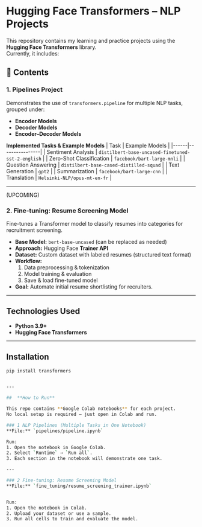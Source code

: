 # Hugging Face Transformers – NLP Projects

This repository contains my learning and practice projects using the **Hugging Face Transformers** library.  
Currently, it includes:

## 📌 Contents
### 1. **Pipelines Project**  
Demonstrates the use of `transformers.pipeline` for multiple NLP tasks, grouped under:
- **Encoder Models** 
- **Decoder Models** 
- **Encoder–Decoder Models** 

**Implemented Tasks & Example Models**
| Task | Example Models |
|------|----------------|
| Sentiment Analysis | `distilbert-base-uncased-finetuned-sst-2-english` |
| Zero-Shot Classification | `facebook/bart-large-mnli` |
| Question Answering | `distilbert-base-cased-distilled-squad` |
| Text Generation | `gpt2` |
| Summarization | `facebook/bart-large-cnn` |
| Translation | `Helsinki-NLP/opus-mt-en-fr` |

---
(UPCOMING)
### 2. **Fine-tuning: Resume Screening Model**  
Fine-tunes a Transformer model to classify resumes into categories for recruitment screening.

- **Base Model:** `bert-base-uncased` (can be replaced as needed)  
- **Approach:** Hugging Face **Trainer API**  
- **Dataset:** Custom dataset with labeled resumes (structured text format)  
- **Workflow:**
  1. Data preprocessing & tokenization
  2. Model training & evaluation
  3. Save & load fine-tuned model  
- **Goal:** Automate initial resume shortlisting for recruiters.

---
## Technologies Used
- **Python 3.9+**
- **Hugging Face Transformers**

---

##  Installation
```bash
pip install transformers


---

##  **How to Run**

This repo contains **Google Colab notebooks** for each project.  
No local setup is required — just open in Colab and run.

### 1 NLP Pipelines (Multiple Tasks in One Notebook)
**File:** `pipelines/pipeline.ipynb`  

Run:
1. Open the notebook in Google Colab.
2. Select `Runtime` → `Run all`.
3. Each section in the notebook will demonstrate one task.

---

### 2 Fine-tuning: Resume Screening Model
**File:** `fine_tuning/resume_screening_trainer.ipynb`


Run:
1. Open the notebook in Colab.
2. Upload your dataset or use a sample.
3. Run all cells to train and evaluate the model.
